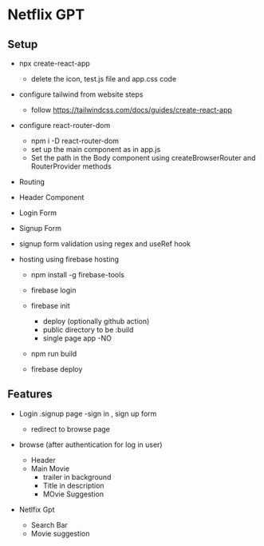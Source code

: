 # Netflix GPT

## Setup
- npx create-react-app
    - delete the icon, test.js file and app.css code

- configure tailwind from website steps
    - follow https://tailwindcss.com/docs/guides/create-react-app

- configure react-router-dom
    - npm i -D react-router-dom
    - set up the main component as <Body /> in app.js
    - Set the path in the Body component using createBrowserRouter and RouterProvider methods
- Routing
- Header Component
- Login Form
- Signup Form
- signup form validation using regex and useRef hook
- hosting using firebase hosting
    - npm install -g firebase-tools
    - firebase login
    - firebase init
        - deploy  (optionally github action)
        - public directory to be :build
        - single page app -NO
    
    - npm run build
    - firebase deploy

## Features
-   Login .signup page
    -sign in , sign up form 
    - redirect to browse page

-   browse (after authentication for log in user)
    - Header
    - Main Movie
        - trailer in background
        - Title in description
        - MOvie Suggestion
-   Netlfix Gpt
    -   Search Bar
    -   Movie suggestion